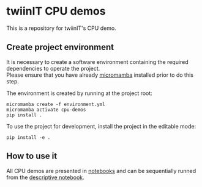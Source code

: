 # twiinIT CPU demos

This is a repository for twiinIT's CPU demo.


## Create project environment

It is necessary to create a software environment containing the required dependencies to operate the project. \
Please ensure that you have already [micromamba](https://mamba.readthedocs.io/en/latest/installation/micromamba-installation.html) installed prior to do this step.

The environment is created by running at the project root:

```
micromamba create -f environment.yml
micromamba activate cpu-demos
pip install .
```

To use the project for development, install the project in the editable mode:
```
pip install -e .
```

## How to use it

All CPU demos are presented in [notebooks](./cpu/notebooks/) and can be sequentially runned from the [descriptive notebook](./cpu/CPU_demos.ipynb).
